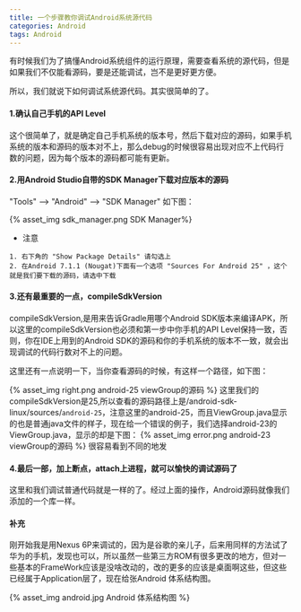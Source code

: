 ```yaml
---
title: 一个步骤教你调试Android系统源代码
categories: Android
tags: Android
---
```

有时候我们为了搞懂Android系统组件的运行原理，需要查看系统的源代码，但是如果我们不仅能看源码，要是还能调试，岂不是更好更方便。

所以，我们就说下如何调试系统源代码。其实很简单的了。

#### 1.确认自己手机的API Level
这个很简单了，就是确定自己手机系统的版本号，然后下载对应的源码，如果手机系统的版本和源码的版本对不上，那么debug的时候很容易出现对应不上代码行数的问题，因为每个版本的源码都可能有更新。

#### 2.用Android Studio自带的SDK Manager下载对应版本的源码
"Tools" --> "Android" --> "SDK Manager"
如下图：

{% asset_img sdk_manager.png SDK Manager%}

* 注意
```
1. 右下角的 "Show Package Details" 请勾选上
2. 在Android 7.1.1 (Nougat)下面有一个选项 "Sources For Android 25" ，这个就是我们要下载的源码，请选中下载
```

#### 3.还有最重要的一点，compileSdkVersion
compileSdkVersion,是用来告诉Gradle用哪个Android  SDK版本来编译APK，所以这里的compileSdkVersion也必须和第一步中你手机的API Level保持一致，否则，你在IDE上用到的Android SDK的源码和你的手机系统的版本不一致，就会出现调试的代码行数对不上的问题。

这里还有一点说明一下，当你查看源码的时候，有这样一个路径，如下图：

{% asset_img right.png android-25 viewGroup的源码 %}
这里我们的compileSdkVersion是25,所以查看的源码路径上是/android-sdk-linux/sources/`android-25`，注意这里的android-25，而且ViewGroup.java显示的也是普通java文件的样子，现在给一个错误的例子，我们选择android-23的ViewGroup.java，显示的却是下图：
{% asset_img error.png android-23 viewGroup的源码 %}
很容易看到不同的地发

#### 4.最后一部，加上断点，attach上进程，就可以愉快的调试源码了
这里和我们调试普通代码就是一样的了。经过上面的操作，Android源码就像我们添加的一个库一样。

#### 补充
刚开始我是用Nexus 6P来调试的，因为是谷歌的亲儿子，后来用同样的方法试了华为的手机，发现也可以，所以虽然一些第三方ROM有很多更改的地方，但对一些基本的FrameWork应该是没啥改动的，改的更多的应该是桌面啊这些，但这些已经属于Application层了，现在给张Android 体系结构图。

{% asset_img android.jpg Android 体系结构图 %}